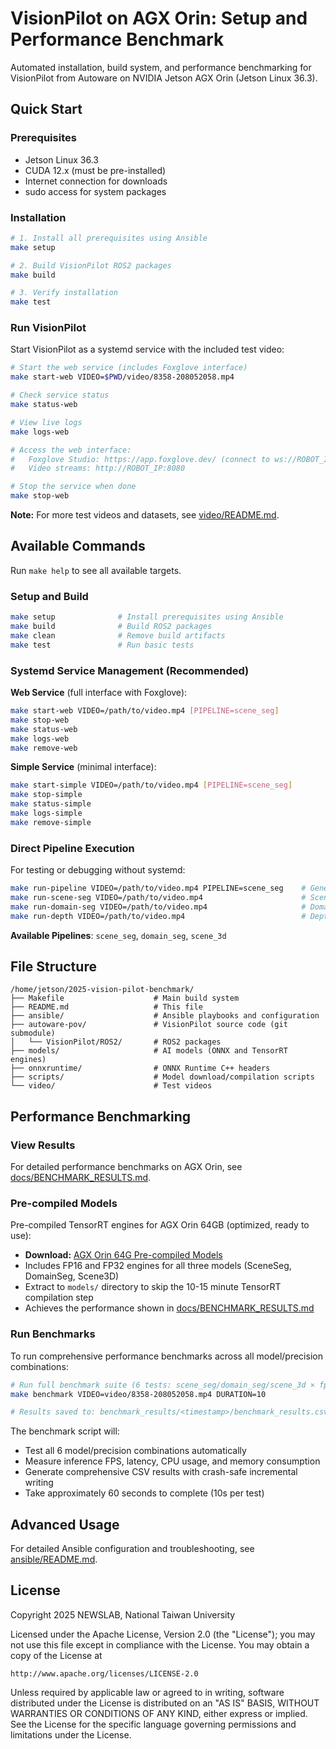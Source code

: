 # VisionPilot on AGX Orin: Setup and Performance Benchmark

Automated installation, build system, and performance benchmarking for VisionPilot from Autoware on NVIDIA Jetson AGX Orin (Jetson Linux 36.3).

## Quick Start

### Prerequisites

- Jetson Linux 36.3
- CUDA 12.x (must be pre-installed)
- Internet connection for downloads
- sudo access for system packages

### Installation

```bash
# 1. Install all prerequisites using Ansible
make setup

# 2. Build VisionPilot ROS2 packages
make build

# 3. Verify installation
make test
```

### Run VisionPilot

Start VisionPilot as a systemd service with the included test video:

```bash
# Start the web service (includes Foxglove interface)
make start-web VIDEO=$PWD/video/8358-208052058.mp4

# Check service status
make status-web

# View live logs
make logs-web

# Access the web interface:
#   Foxglove Studio: https://app.foxglove.dev/ (connect to ws://ROBOT_IP:8765)
#   Video streams: http://ROBOT_IP:8080

# Stop the service when done
make stop-web
```

**Note:** For more test videos and datasets, see [video/README.md](video/README.md).

## Available Commands

Run `make help` to see all available targets.

### Setup and Build
```bash
make setup              # Install prerequisites using Ansible
make build              # Build ROS2 packages
make clean              # Remove build artifacts
make test               # Run basic tests
```

### Systemd Service Management (Recommended)

**Web Service** (full interface with Foxglove):
```bash
make start-web VIDEO=/path/to/video.mp4 [PIPELINE=scene_seg]
make stop-web
make status-web
make logs-web
make remove-web
```

**Simple Service** (minimal interface):
```bash
make start-simple VIDEO=/path/to/video.mp4 [PIPELINE=scene_seg]
make stop-simple
make status-simple
make logs-simple
make remove-simple
```

### Direct Pipeline Execution

For testing or debugging without systemd:
```bash
make run-pipeline VIDEO=/path/to/video.mp4 PIPELINE=scene_seg    # Generic
make run-scene-seg VIDEO=/path/to/video.mp4                      # Scene segmentation
make run-domain-seg VIDEO=/path/to/video.mp4                     # Domain segmentation
make run-depth VIDEO=/path/to/video.mp4                          # Depth estimation
```

**Available Pipelines**: `scene_seg`, `domain_seg`, `scene_3d`

## File Structure

```
/home/jetson/2025-vision-pilot-benchmark/
├── Makefile                    # Main build system
├── README.md                   # This file
├── ansible/                    # Ansible playbooks and configuration
├── autoware-pov/               # VisionPilot source code (git submodule)
│   └── VisionPilot/ROS2/       # ROS2 packages
├── models/                     # AI models (ONNX and TensorRT engines)
├── onnxruntime/                # ONNX Runtime C++ headers
├── scripts/                    # Model download/compilation scripts
└── video/                      # Test videos
```

## Performance Benchmarking

### View Results

For detailed performance benchmarks on AGX Orin, see [docs/BENCHMARK_RESULTS.md](docs/BENCHMARK_RESULTS.md).

### Pre-compiled Models

Pre-compiled TensorRT engines for AGX Orin 64GB (optimized, ready to use):

- **Download:** [AGX Orin 64G Pre-compiled Models](https://newslabn.csie.ntu.edu.tw/drive/d/s/15KS5zS0saqd5CvLHFfungJMsOitkC3V/x9WpnVsIh3tjeD_TEIRlLMKsaXUfdelS-e76AXV8xpgw)
- Includes FP16 and FP32 engines for all three models (SceneSeg, DomainSeg, Scene3D)
- Extract to `models/` directory to skip the 10-15 minute TensorRT compilation step
- Achieves the performance shown in [docs/BENCHMARK_RESULTS.md](docs/BENCHMARK_RESULTS.md)

### Run Benchmarks

To run comprehensive performance benchmarks across all model/precision combinations:

```bash
# Run full benchmark suite (6 tests: scene_seg/domain_seg/scene_3d × fp16/fp32)
make benchmark VIDEO=video/8358-208052058.mp4 DURATION=10

# Results saved to: benchmark_results/<timestamp>/benchmark_results.csv
```

The benchmark script will:
- Test all 6 model/precision combinations automatically
- Measure inference FPS, latency, CPU usage, and memory consumption
- Generate comprehensive CSV results with crash-safe incremental writing
- Take approximately 60 seconds to complete (10s per test)

## Advanced Usage

For detailed Ansible configuration and troubleshooting, see [ansible/README.md](ansible/README.md).

## License

Copyright 2025 NEWSLAB, National Taiwan University

Licensed under the Apache License, Version 2.0 (the "License");
you may not use this file except in compliance with the License.
You may obtain a copy of the License at

    http://www.apache.org/licenses/LICENSE-2.0

Unless required by applicable law or agreed to in writing, software
distributed under the License is distributed on an "AS IS" BASIS,
WITHOUT WARRANTIES OR CONDITIONS OF ANY KIND, either express or implied.
See the License for the specific language governing permissions and
limitations under the License.
